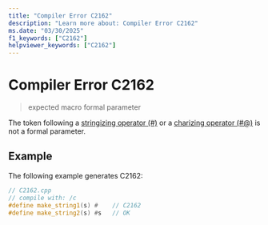 ```yaml
---
title: "Compiler Error C2162"
description: "Learn more about: Compiler Error C2162"
ms.date: "03/30/2025"
f1_keywords: ["C2162"]
helpviewer_keywords: ["C2162"]
---
```

# Compiler Error C2162

> expected macro formal parameter

The token following a [stringizing operator (#)](../../preprocessor/stringizing-operator-hash.md) or a [charizing operator (#@)](../../preprocessor/charizing-operator-hash-at.md) is not a formal parameter.

## Example

The following example generates C2162:

```cpp
// C2162.cpp
// compile with: /c
#define make_string1(s) #    // C2162
#define make_string2(s) #s   // OK
```
